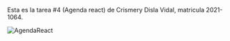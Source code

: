 Esta es la tarea #4 (Agenda react) de Crismery Disla Vidal, matricula 2021-1064.

![AgendaReact](https://user-images.githubusercontent.com/102930928/227068678-285cbe68-dee7-49ec-9b52-b094cd6d7502.png)
